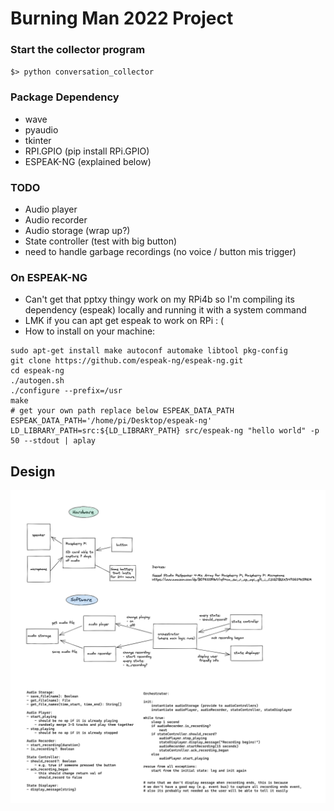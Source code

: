 # Burning Man 2022 Project

### Start the collector program
`$> python conversation_collector`

### Package Dependency 
- wave
- pyaudio
- tkinter
- RPI.GPIO (pip install RPi.GPIO)
- ESPEAK-NG (explained below)

### TODO
- Audio player
- Audio recorder
- Audio storage (wrap up?)
- State controller (test with big button)
- need to handle garbage recordings (no voice / button mis trigger)

### On ESPEAK-NG
- Can't get that pptxy thingy work on my RPi4b so I'm compiling its dependency (espeak) locally and running it with a system command
- LMK if you can apt get espeak to work on RPi : (
- How to install on your machine:
```
sudo apt-get install make autoconf automake libtool pkg-config
git clone https://github.com/espeak-ng/espeak-ng.git
cd espeak-ng
./autogen.sh
./configure --prefix=/usr
make
# get your own path replace below ESPEAK_DATA_PATH
ESPEAK_DATA_PATH='/home/pi/Desktop/espeak-ng' LD_LIBRARY_PATH=src:${LD_LIBRARY_PATH} src/espeak-ng "hello world" -p 50 --stdout | aplay
```

## Design
![design_diagram](./design/design.png)